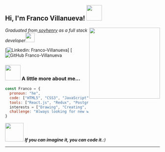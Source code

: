 <h2> Hi, I'm Franco Villanueva! <img src="https://media.giphy.com/media/mGcNjsfWAjY5AEZNw6/giphy.gif" width="50"></h2>
<img align='right' src="https://w7.pngwing.com/pngs/120/484/png-transparent-web-development-digital-marketing-web-design-search-engine-optimization-logo-web-development-blue-angle-web-design-thumbnail.png" width="230">
<p><em>Graduated from<a href="https://www.soyhenry.com/"> soyhenry</a> as a full stack developer<img src="https://media.giphy.com/media/fYSnHlufseco8Fh93Z/giphy.gif" width="30">
</em></p>

[![Linkedin: Franco-Villanueva](https://www.linkedin.com/in/franco-villanueva-b72b95237/)]
[![GitHub Franco-Villanueva](https://github.com/Franco-Villanueva)


### <img src="https://media.giphy.com/media/VgCDAzcKvsR6OM0uWg/giphy.gif" width="50"> A little more about me...  

```javascript
const Franco = {
  pronoun: "he",
  code: ["HTML5", "CSS3", "JavaScript"],
  tools: ["React.js", "Redux", "PostgreSQL", "Express.js", "Node.js", "Git & GitHub", "Figma"],
  interests = ["Drawing", "Creating", "Imagining", "Clean code"],
  challenge: "Always looking for new ways to improve my skills and learn emerging technologies"
}
```

<img src="https://media.giphy.com/media/LnQjpWaON8nhr21vNW/giphy.gif" width="60"> <em><b>If you can imagine it, you can code it.</b>:)</em>

---
